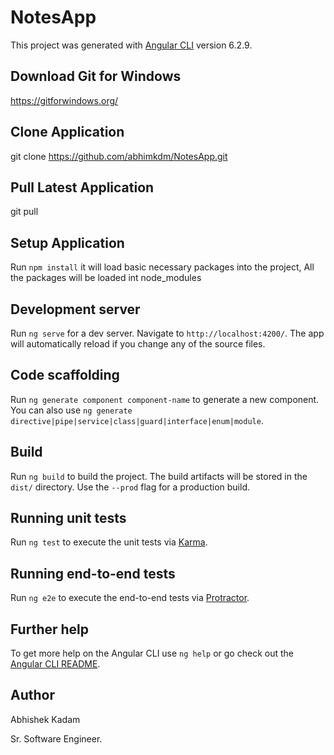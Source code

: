 # NotesApp

This project was generated with [Angular CLI](https://github.com/angular/angular-cli) version 6.2.9.

## Download Git for Windows

https://gitforwindows.org/

## Clone Application 

git clone https://github.com/abhimkdm/NotesApp.git

## Pull Latest Application 
git pull

## Setup Application

Run `npm install` it will load basic necessary packages into the project, All the packages will be loaded int node_modules

## Development server

Run `ng serve` for a dev server. Navigate to `http://localhost:4200/`. The app will automatically reload if you change any of the source files.

## Code scaffolding

Run `ng generate component component-name` to generate a new component. You can also use `ng generate directive|pipe|service|class|guard|interface|enum|module`.

## Build

Run `ng build` to build the project. The build artifacts will be stored in the `dist/` directory. Use the `--prod` flag for a production build.

## Running unit tests

Run `ng test` to execute the unit tests via [Karma](https://karma-runner.github.io).

## Running end-to-end tests

Run `ng e2e` to execute the end-to-end tests via [Protractor](http://www.protractortest.org/).

## Further help

To get more help on the Angular CLI use `ng help` or go check out the [Angular CLI README](https://github.com/angular/angular-cli/blob/master/README.md).

## Author 

Abhishek Kadam

Sr. Software Engineer.

